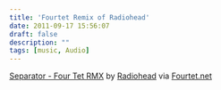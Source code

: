 ```yaml
---
title: 'Fourtet Remix of Radiohead'
date: 2011-09-17 15:56:07
draft: false
description: ""
tags: [music, Audio]
---
```


[Separator - Four Tet RMX](http://soundcloud.com/radiohead/03-separator-four-tet-rmx) by [Radiohead](http://soundcloud.com/radiohead) via [Fourtet.net](http://www.fourtet.net/)